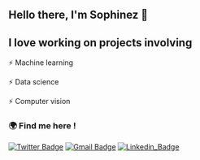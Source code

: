 ## Hello there, I'm Sophinez 🙌

## I love working on projects involving  
⚡ Machine learning

⚡ Data science

⚡ Computer vision

### 🌍 Find me here ! 

[![Twitter Badge](https://img.shields.io/badge/-@Sophinez-1ca0f1?style=flat-square&labelColor=1ca0f1&logo=twitter&logoColor=white&link=https://twitter.com/AwesDuck)](https://twitter.com/AwesDuck) 
[![Gmail Badge](https://img.shields.io/badge/-a.sophinez@gmail.com-c14438?style=flat-square&logo=Gmail&logoColor=white&link=mailto:maila.sophinez@gmail.com)](mailto:a.sophinez@gmail.com)
[![Linkedin_Badge](https://img.shields.io/badge/Sophinez-1ca0f1?style=flat-square&labelColor=1ca0f1&logo=linkedin&logoColor=white=https://www.linkedin.com/in/sophinez-azouaou-55378919b)](https://www.linkedin.com/in/sophinez-azouaou-55378919b)


